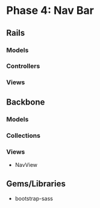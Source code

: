 # Phase 4: Nav Bar

## Rails
### Models

### Controllers

### Views

## Backbone
### Models

### Collections

### Views
* NavView

## Gems/Libraries
* bootstrap-sass
